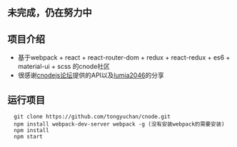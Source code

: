 ## 未完成，仍在努力中

## 项目介绍
- 基于webpack + react + react-router-dom + redux + react-redux + es6 + material-ui + scss 的cnode社区
- 很感谢[cnodejs论坛](https://cnodejs.org/)提供的API以及[lumia2046](https://github.com/lumia2046/cnode)的分享

## 运行项目
      git clone https://github.com/tongyuchan/cnode.git
      npm install webpack-dev-server webpack -g (没有安装webpack的需要安装)
      npm install
      npm start